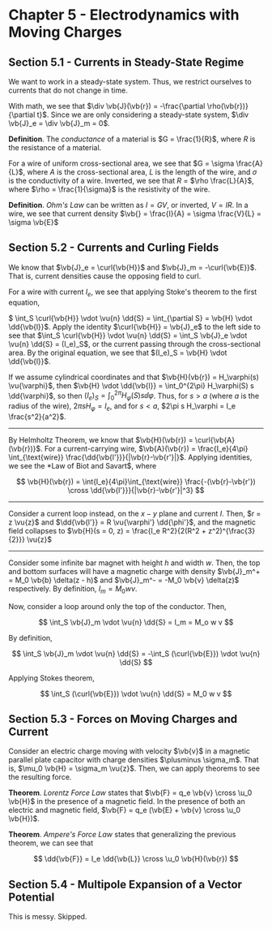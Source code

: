 # Chapter 5 - Electrodynamics with Moving Charges

## Section 5.1 - Currents in Steady-State Regime

We want to work in a steady-state system. Thus, we restrict ourselves to currents that do not change in time.

With math, we see that $\div \vb{J}(\vb{r}) = -\frac{\partial \rho(\vb{r})}{\partial t}$. Since we are only considering a steady-state system, $\div \vb{J}_e = \div \vb{J}_m = 0$.

**Definition**. The *conductance* of a material is $G = \frac{1}{R}$, where $R$ is the resistance of a material.

For a wire of uniform cross-sectional area, we see that $G = \sigma \frac{A}{L}$, where $A$ is the cross-sectional area, $L$ is the length of the wire, and $\sigma$ is the conductivity of a wire. Inverted, we see that $R$ = $\rho \frac{L}{A}$, where $\rho = \frac{1}{\sigma}$ is the resistivity of the wire.

**Definition**. *Ohm's Law* can be written as $I = G V$, or inverted, $V = IR$. In a wire, we see that current density $\vb{} = \frac{I}{A} = \sigma \frac{V}{L} = \sigma \vb{E}$

## Section 5.2 - Currents and Curling Fields

We know that $\vb{J}_e = \curl{\vb{H}}$ and $\vb{J}_m = -\curl{\vb{E}}$. That is, current densities cause the opposing field to curl.

For a wire with current $I_e$, we see that applying Stoke's theorem to the first equation,

$ \int_S \curl{\vb{H}} \vdot \vu{n} \dd{S} = \int_{\partial S} = \vb{H} \vdot \dd{\vb{l}}$. Apply the identity $\curl{\vb{H}} = \vb{J}_e$ to the left side to see that $\int_S \curl{\vb{H}} \vdot \vu{n} \dd{S} = \int_S \vb{J}_e \vdot \vu{n} \dd{S} = (I_e)_S$, or the current passing through the cross-sectional area. By the original equation, we see that $(I_e)_S = \vb{H} \vdot \dd{\vb{l}}$.

If we assume cylindrical coordinates and that $\vb{H}(vb{r}) = H_\varphi(s) \vu{\varphi}$, then $\vb{H} \vdot \dd{\vb{l}} = \int_0^{2\pi} H_\varphi(S) s \dd{\varphi}$, so then $(I_e)_S = \int_0^{2\pi} H_\varphi(S) s \dd{\varphi}$. Thus, for $s > a$ (where $a$ is the radius of the wire), $2\pi s H_\varphi = I_e$, and for $s < a$, $2\pi s H_\varphi = I_e \frac{s^2}{a^2}$.

---

By Helmholtz Theorem, we know that $\vb{H}(\vb{r}) = \curl{\vb{A}(\vb{r})}$. For a current-carrying wire, $\vb{A}(\vb{r}) = \frac{I_e}{4\pi} \int_{\text{wire}} \frac{\dd{\vb{l'}}}{|\vb{r}-\vb{r'}|}$. Applying identities, we see the *Law of Biot and Savart$, where

$$
\vb{H}(\vb{r}) = \int{I_e}{4\pi}\int_{\text{wire}} \frac{-(\vb{r}-\vb{r'}) \cross \dd{\vb{l'}}}{|\vb{r}-\vb{r'}|^3}
$$

---

Consider a current loop instead, on the $x-y$ plane and current $I$. Then, $r = z \vu{z}$ and $\dd{\vb{l'}} = R \vu{\varphi'} \dd{\phi'}$, and the magnetic field collapses to $\vb{H}(s = 0, z) = \frac{I_e R^2}{2(R^2 + z^2)^{\frac{3}{2}}} \vu{z}$

---

Consider some infinite bar magnet with height $h$ and width $w$. Then, the top and bottom surfaces will have a magnetic charge with density $\vb{J}_m^+ = M_0 \vb{b} \delta(z - h)$ and $\vb{J}_m^- = -M_0 \vb{v} \delta(z)$ respectively. By definition, $I_m = M_0 w v$.

Now, consider a loop around only the top of the conductor. Then,

$$
\int_S \vb{J}_m \vdot \vu{n} \dd{S} = I_m = M_o w v
$$

By definition,

$$
\int_S \vb{J}_m \vdot \vu{n} \dd{S} = -\int_S (\curl{\vb{E}}) \vdot \vu{n} \dd{S}
$$

Applying Stokes theorem,

$$
\int_S (\curl{\vb{E}}) \vdot \vu{n} \dd{S} = M_0 w v
$$

## Section 5.3 - Forces on Moving Charges and Current

Consider an electric charge moving with velocity $\vb{v}$ in a magnetic parallel plate capacitor with charge densities $\plusminus \sigma_m$. That is, $\mu_0 \vb{H} = \sigma_m \vu{z}$. Then, we can apply theorems to see the resulting force.

**Theorem**. *Lorentz Force Law* states that $\vb{F} = q_e \vb{v} \cross \u_0 \vb{H}$ in the presence of a magnetic field. In the presence of both an electric and magnetic field, $\vb{F} = q_e (\vb{E} + \vb{v} \cross \u_0 \vb{H})$.

**Theorem**. *Ampere's Force Law* states that generalizing the previous theorem, we can see that

$$
\dd{\vb{F}} = I_e \dd{\vb{L}} \cross \u_0 \vb{H}(\vb{r})
$$

## Section 5.4 - Multipole Expansion of a Vector Potential

This is messy. Skipped.
